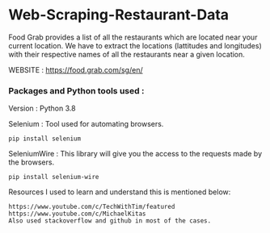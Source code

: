 # Web-Scraping-Restaurant-Data



Food Grab provides a list of all the restaurants which are located near your current location. We have to extract the locations (lattitudes and longitudes) with their respective names of all the restaurants near a given location.

WEBSITE :  https://food.grab.com/sg/en/


### Packages and Python tools used :
  Version : Python 3.8
  
  
  
  Selenium : Tool used for automating browsers. 
  
    pip install selenium
    
    
  
  SeleniumWire : This library will give you the access to the requests made by the browsers. 
    
    
    pip install selenium-wire

Resources I used to learn and understand this is mentioned below:
    
    
    https://www.youtube.com/c/TechWithTim/featured
    https://www.youtube.com/c/MichaelKitas
    Also used stackoverflow and github in most of the cases.
    
        
